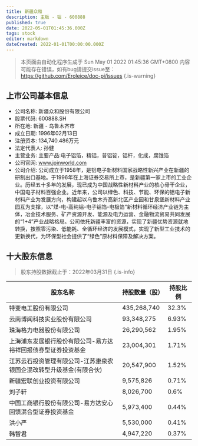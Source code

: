 ```yaml
---
title: 新疆众和
description: 主板 - 铝 - 600888
published: true
date: 2022-05-01T01:45:36.000Z
tags: stock
editor: markdown
dateCreated: 2022-01-01T00:00:00.000Z
---
```


> 本页面由自动化程序生成于 Sun May 01 2022 01:45:36 GMT+0800
> 内容可能存在错误，如有bug请提交issue至：https://github.com/Eroleice/doc-pi/issues
{.is-warning}

## 上市公司基本信息
- 公司名称: 新疆众和股份有限公司
- 股票代码: 600888.SH
- 所在地: 新疆 - 乌鲁木齐市
- 成立日期: 1996年02月13日
- 注册资本: 134,740.486万元
- 法定代表人: 孙健
- 主营业务: 主要产品:电子铝箔，精铝，普铝锭，铝杆，化成，腐蚀箔
- 公司官网: www.joinworld.com
- 公司介绍: 公司成立于1958年，是铝电子新材料国家战略性新兴产业在新疆的研制出口基地。于1996年在上海证券交易所上市，是新疆第一家上市的工业企业。历经五十多年的发展，现已成为中国战略性新材料产业的核心骨干企业，中国电子材料百强企业。近年来，公司以绿色、科技、节能、环保的铝电子新材料产业为发展方向，构建起以乌鲁木齐高新北区产业园和甘泉堡新材料产业园互为支撑，以“煤-电-高纯铝-电子铝箔-电极箔”新材料循环经济产业链为主体，冶金技术服务、矿产资源开发、能源及电力运营、金融物流贸易共同发展的“1+4”产业战略格局。公司依托新疆丰富的资源，实现了新疆优势资源就地转换，按照零污染、低能耗、全循环经济的发展模式，实现了新型工业技术的更新换代，为环保型社会提供了“绿色”原材料保障及解决方案。


## 十大股东信息
> 股东持股数据截止于：2022年03月31日
{.is-info}

| 股东名称 | 持股数量（股） | 持股比例 |
| --- | --- | --- |
| 特变电工股份有限公司 | 435,268,740 | 32.3% |
| 云南博闻科技实业股份有限公司 | 93,348,275 | 6.93% |
| 珠海格力电器股份有限公司 | 26,290,562 | 1.95% |
| 上海浦东发展银行股份有限公司-易方达裕祥回报债券型证券投资基金 | 23,004,301 | 1.71% |
| 江苏云石投资管理有限公司-江苏疌泉农银国企混改转型升级基金(有限合伙) | 20,547,900 | 1.52% |
| 新疆宏联创业投资有限公司 | 9,575,826 | 0.71% |
| 刘子轩 | 8,026,700 | 0.6% |
| 中国工商银行股份有限公司-易方达安心回馈混合型证券投资基金 | 5,973,400 | 0.44% |
| 洪小严 | 5,530,000 | 0.41% |
| 韩智君 | 4,947,220 | 0.37% |




